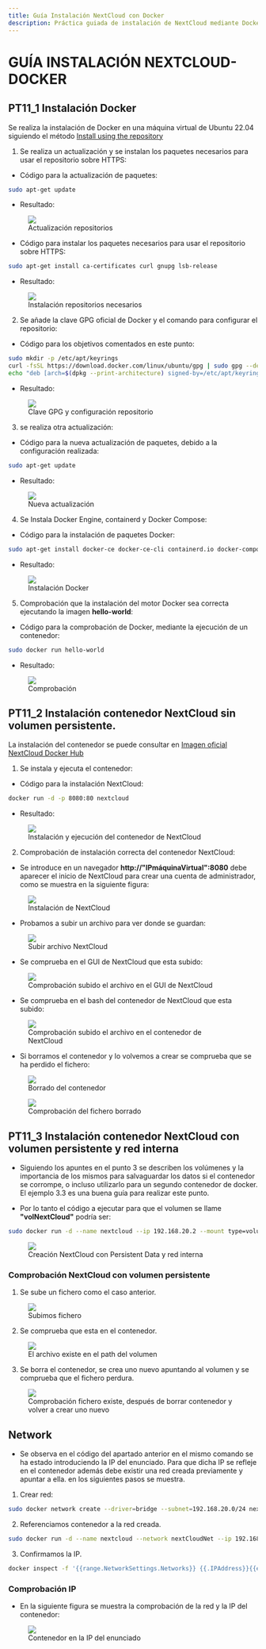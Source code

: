 ```yaml
--- 
title: Guía Instalación NextCloud con Docker
description: Práctica guiada de instalación de NextCloud mediante Docker Docker por Francisco Javier Hernández Illán. Gestión de recursos compartidos en NextCloud utilizando Volúmenes persistentes. 
---
```


# GUÍA INSTALACIÓN NEXTCLOUD-DOCKER

## PT11_1 Instalación Docker

Se realiza la instalación de Docker en una máquina virtual de Ubuntu 22.04 siguiendo el método [Install using the repository](https://docs.docker.com/engine/install/ubuntu/#install-using-the-repository)

1. Se realiza un actualización y se instalan los paquetes necesarios para usar el repositorio sobre HTTPS:

- Código para la actualización de paquetes:

``` bash
sudo apt-get update
```
- Resultado:

<figure>
  <img src="./imagenes/101.png"/>
  <figcaption>Actualización repositorios</figcaption>
</figure>

<div style="page-break-before:always;"></div>

- Código para instalar los paquetes necesarios para usar el repositorio sobre HTTPS:

``` bash
sudo apt-get install ca-certificates curl gnupg lsb-release
```
- Resultado:

<figure>
  <img src="./imagenes/102.png"/>
  <figcaption>Instalación repositorios necesarios</figcaption>
</figure>

<div style="page-break-before:always;"></div>

2. Se añade la clave GPG oficial de Docker y el comando para configurar el repositorio:

- Código para los objetivos comentados en este punto:

``` bash
sudo mkdir -p /etc/apt/keyrings
curl -fsSL https://download.docker.com/linux/ubuntu/gpg | sudo gpg --dearmor -o /etc/apt/keyrings/docker.gpg
echo "deb [arch=$(dpkg --print-architecture) signed-by=/etc/apt/keyrings/docker.gpg] https://download.docker.com/linux/ubuntu $(lsb_release -cs) stable" | sudo tee /etc/apt/sources.list.d/docker.list > /dev/null
```
- Resultado:

<figure>
  <img src="./imagenes/103.png"/>
  <figcaption>Clave GPG y configuración repositorio</figcaption>
</figure>

<div style="page-break-before:always;"></div>

3. se realiza otra actualización:

- Código para la nueva actualización de paquetes, debido a la configuración realizada:

``` bash
sudo apt-get update
```

- Resultado:

<figure>
  <img src="./imagenes/104.png"/>
  <figcaption>Nueva actualización</figcaption>
</figure>

<div style="page-break-before:always;"></div>

4. Se Instala Docker Engine, containerd y Docker Compose:

- Código para la instalación de paquetes Docker:

``` bash
sudo apt-get install docker-ce docker-ce-cli containerd.io docker-compose-plugin
```

- Resultado:

<figure>
  <img src="./imagenes/105.png"/>
  <figcaption>Instalación Docker</figcaption>
</figure>

<div style="page-break-before:always;"></div>

5. Comprobación que la instalación del motor Docker sea correcta ejecutando la imagen **hello-world**:

- Código para la comprobación de Docker, mediante la ejecución de un contenedor:

``` bash
sudo docker run hello-world
```
- Resultado:

<figure>
  <img src="./imagenes/106.png"/>
  <figcaption>Comprobación</figcaption>
</figure>

<div style="page-break-before:always;"></div>


## PT11_2 Instalación contenedor NextCloud sin volumen persistente.

La instalación del contenedor se puede consultar en [Imagen oficial NextCloud Docker Hub](https://hub.docker.com/_/nextcloud)

1. Se instala y ejecuta el contenedor:

- Código para la instalación NextCloud:

``` bash
docker run -d -p 8080:80 nextcloud
```

- Resultado:

<figure>
  <img src="./imagenes/107.png"/>
  <figcaption>Instalación y ejecución del contenedor de NextCloud</figcaption>
</figure>

<div style="page-break-before:always;"></div>

2. Comprobación de instalación correcta del contenedor NextCloud:

- Se introduce en un navegador **http://"IPmáquinaVirtual":8080** debe aparecer el inicio de NextCloud para crear una cuenta de administrador, como se muestra en la siguiente figura:

<figure>
  <img src="./imagenes/108.png"/>
  <figcaption>Instalación de NextCloud</figcaption>
</figure>

- Probamos a subir un archivo para ver donde se guardan:

<figure>
  <img src="./imagenes/109.png"/>
  <figcaption>Subir archivo NextCloud</figcaption>
</figure>

<div style="page-break-before:always;"></div>

- Se comprueba en el GUI de NextCloud que esta subido:

<figure>
  <img src="./imagenes/110.png"/>
  <figcaption>Comprobación subido el archivo en el GUI de NextCloud</figcaption>
</figure>

- Se comprueba en el bash del contenedor de NextCloud que esta subido:

<figure>
  <img src="./imagenes/111.png"/>
  <figcaption>Comprobación subido el archivo en el contenedor de NextCloud</figcaption>
</figure>

<div style="page-break-before:always;"></div>

- Si borramos el contenedor y lo volvemos a crear se comprueba que se ha perdido el fichero:

<figure>
  <img src="./imagenes/112.png"/>
  <figcaption>Borrado del contenedor</figcaption>
</figure>

<figure>
  <img src="./imagenes/113.png"/>
  <figcaption>Comprobación del fichero borrado</figcaption>
</figure>

<div style="page-break-before:always;"></div>

## PT11_3 Instalación contenedor NextCloud con volumen persistente y red interna

- Siguiendo los apuntes en el punto 3 se describen los volúmenes y la importancia de los mismos para salvaguardar los datos si el contenedor se corrompe, o incluso utilizarlo para un segundo contenedor de docker. El ejemplo 3.3 es una buena guía para realizar este punto.

- Por lo tanto el código a ejecutar para que el volumen se llame **"volNextCloud"** podría ser:

``` bash
sudo docker run -d --name nextcloud --ip 192.168.20.2 --mount type=volume,source=volNextCloud,target=/var/www/html/data -p 80:80 nextcloud
```

<figure>
  <img src="./imagenes/114.png"/>
  <figcaption>Creación NextCloud con Persistent Data y red interna</figcaption>
</figure>

<div style="page-break-before:always;"></div>

### Comprobación NextCloud con volumen persistente

1. Se sube un fichero como el caso anterior.

<figure>
  <img src="./imagenes/115.png"/>
  <figcaption>Subimos fichero</figcaption>
</figure>

2. Se comprueba que esta en el contenedor.

<figure>
  <img src="./imagenes/116.png"/>
  <figcaption>El archivo existe en el path del volumen</figcaption>
</figure>

<div style="page-break-before:always;"></div>

3. Se borra el contenedor, se crea uno nuevo apuntando al volumen y se comprueba que el fichero perdura.

<figure>
  <img src="./imagenes/117.png"/>
  <figcaption>Comprobación fichero existe, después de borrar contenedor y volver a crear uno nuevo</figcaption>
</figure>

## Network

- Se observa en el código del apartado anterior en el mismo comando se ha estado introduciendo la IP del enunciado. Para que dicha IP se refleje en el contenedor además debe existir una red creada previamente y apuntar a ella. en los siguientes pasos se muestra.

1. Crear red:

``` bash
sudo docker network create --driver=bridge --subnet=192.168.20.0/24 nextCloudNet
```

2. Referenciamos contenedor a la red creada.

``` bash
sudo docker run -d --name nextcloud --network nextCloudNet --ip 192.168.20.2 --mount type=volume,source=volNextCloud,target=/var/www/html/data -p 80:80 nextcloud
```

<div style="page-break-before:always;"></div>

3. Confirmamos la IP.

``` bash
docker inspect -f '{{range.NetworkSettings.Networks}} {{.IPAddress}}{{end}}' CONTAINER_ID
```

### Comprobación IP

- En la siguiente figura se muestra la comprobación de la red y la IP del contenedor:

<figure>
  <img src="./imagenes/119.png"/>
  <figcaption>Contenedor en la IP del enunciado</figcaption>
</figure>